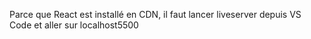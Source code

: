 Parce que React est installé en CDN, il faut lancer liveserver depuis VS Code et aller sur localhost5500